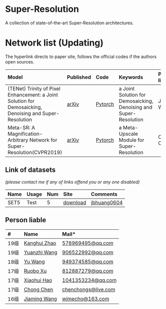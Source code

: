 # Super-Resolution
A collection of state-of-the-art Super-Resolution architectures.

# Network list (Updating)
The hyperlink directs to paper site, follows the official codes if the authors open sources.

|Model |Published |Code|Keywords|Person liable*|
|:-----|:---------|:-----|:-------|:-------|
|(TENet) Trinity of Pixel Enhancement: a Joint Solution for Demosaicking, Denoising and Super-Resolution| [arXiv](https://arxiv.org/pdf/1905.02538.pdf)|[Pytorch](https://github.com/guochengqian/TENet)| a Joint Solution for Demosaicking, Denoising and Super-Resolution | Jiaming Wang|
|Meta-SR: A Magnification-Arbitrary Network for Super-Resolution(CVPR2019)| [arXiv](https://arxiv.org/pdf/1903.00875.pdf)|[Pytorch](https://github.com/XuecaiHu/Meta-SR-Pytorch)| a Meta-Upscale Module for Super-Resolution | Chong Chen|

## Link of datasets
*(please contact me if any of links offend you or any one disabled)*

|Name|Usage|Num|Site|Comments|
|:---|:----|:----|:---|:-----|
|SET5|Test|5|[download](https://uofi.box.com/shared/static/kfahv87nfe8ax910l85dksyl2q212voc.zip)|[jbhuang0604](https://github.com/jbhuang0604/SelfExSR)|


## Person liable
|#|Name |Mail* |
|:-----|:----- |:-----|
|19级|[Kanghui Zhao](https://github.com/zkh)|578969495@qq.com|
|19级|[Yuanzhi Wang](https://github.com/mdswyz)|906522992@qq.com|
|18级|[Yu Wang](https://github.com/Yu-Wang-0801)|949374585@qq.com|
|17级|[Ruobo Xu](https://github.com/Ruobo-Xu)|812887279@qq.com|
|17级|[Xiaohui Hao](https://github.com/Xiaohui-Hao)|1041353234@qq.com|
|17级|[Chong Chen](https://github.com/iChenchong)|chenchongs@live.com|
|16级|[Jiaming Wang](https://github.com/jiaming-wang)|wjmecho@163.com|
